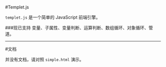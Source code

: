 #Templet.js

`templet.js` 是一个简单的 JavaScript 前端引擎。


###现已支持
变量、子属性、变量判断、运算判断、数组循环、对象循环、管道。

------------
#文档

并没有文档，请对照 `simple.html` 演示。

